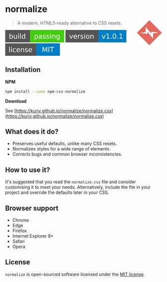 # normalize

<a href="https://github.com/kuriv/normalize">
	<img src="https://raw.githubusercontent.com/kuriv/kuriv.github.io/master/.cloud/normalize/730bfa378b905ab806a3e0a03a170835.svg?sanitize=true" width="80" height="80" align="right">
</a>

> A modern, HTML5-ready alternative to CSS resets.

[![build][build-image]][build-url]
[![version][version-image]][version-url]
[![license][license-image]][license-url]

## Installation

**NPM**

```sh
npm install --save npm-css-normalize
```

**Download**

See [https://kuriv.github.io/normalize/normalize.css](https://kuriv.github.io/normalize/normalize.css)

## What does it do?

* Preserves useful defaults, unlike many CSS resets.
* Normalizes styles for a wide range of elements.
* Corrects bugs and common browser inconsistencies.

## How to use it?

It's suggested that you read the `normalize.css` file and consider customising it to meet your needs. Alternatively, include the file in your project and
override the defaults later in your CSS.

## Browser support

* Chrome
* Edge
* Firefox
* Internet Explorer 8+
* Safari
* Opera

## License

`normalize` is open-sourced software licensed under the [MIT license](https://opensource.org/licenses/MIT).



[build-image]: https://raw.githubusercontent.com/kuriv/kuriv.github.io/master/.cloud/normalize/b54a096c658c0501f34a1909e74173e0.svg?sanitize=true
[build-url]: https://github.com/kuriv/normalize
[version-image]: https://raw.githubusercontent.com/kuriv/kuriv.github.io/master/.cloud/normalize/44b13eaf0e18d5e0aa1e4be746774c4c.svg?sanitize=true
[version-url]: https://github.com/kuriv/normalize
[license-image]: https://raw.githubusercontent.com/kuriv/kuriv.github.io/master/.cloud/normalize/928c8fa04a9fe016d3e01548b53fd06a.svg?sanitize=true
[license-url]: https://opensource.org/licenses/MIT